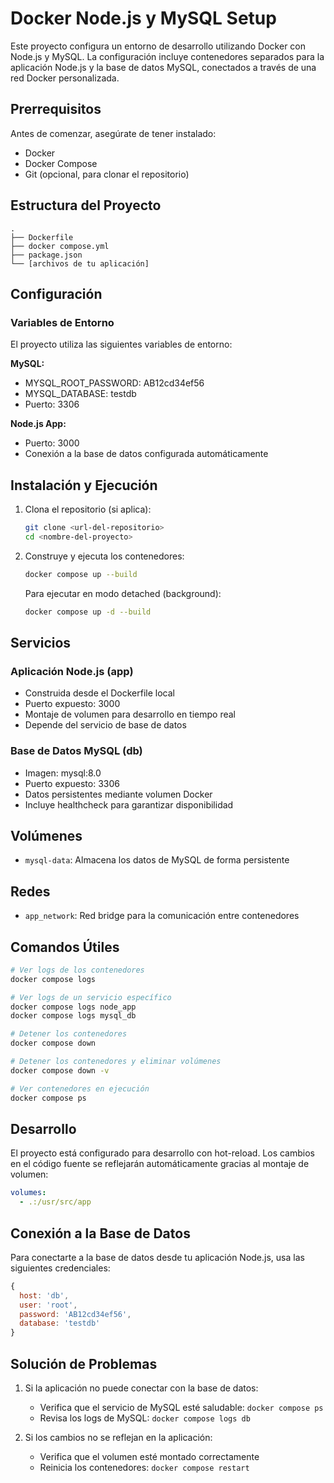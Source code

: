 # Docker Node.js y MySQL Setup

Este proyecto configura un entorno de desarrollo utilizando Docker con Node.js y MySQL. La configuración incluye contenedores separados para la aplicación Node.js y la base de datos MySQL, conectados a través de una red Docker personalizada.

## Prerrequisitos

Antes de comenzar, asegúrate de tener instalado:

- Docker
- Docker Compose
- Git (opcional, para clonar el repositorio)

## Estructura del Proyecto

```
.
├── Dockerfile
├── docker compose.yml
├── package.json
└── [archivos de tu aplicación]
```

## Configuración

### Variables de Entorno

El proyecto utiliza las siguientes variables de entorno:

**MySQL:**

- MYSQL_ROOT_PASSWORD: AB12cd34ef56
- MYSQL_DATABASE: testdb
- Puerto: 3306

**Node.js App:**

- Puerto: 3000
- Conexión a la base de datos configurada automáticamente

## Instalación y Ejecución

1. Clona el repositorio (si aplica):

   ```bash
   git clone <url-del-repositorio>
   cd <nombre-del-proyecto>
   ```

2. Construye y ejecuta los contenedores:

   ```bash
   docker compose up --build
   ```

   Para ejecutar en modo detached (background):

   ```bash
   docker compose up -d --build
   ```

## Servicios

### Aplicación Node.js (app)

- Construida desde el Dockerfile local
- Puerto expuesto: 3000
- Montaje de volumen para desarrollo en tiempo real
- Depende del servicio de base de datos

### Base de Datos MySQL (db)

- Imagen: mysql:8.0
- Puerto expuesto: 3306
- Datos persistentes mediante volumen Docker
- Incluye healthcheck para garantizar disponibilidad

## Volúmenes

- `mysql-data`: Almacena los datos de MySQL de forma persistente

## Redes

- `app_network`: Red bridge para la comunicación entre contenedores

## Comandos Útiles

```bash
# Ver logs de los contenedores
docker compose logs

# Ver logs de un servicio específico
docker compose logs node_app
docker compose logs mysql_db

# Detener los contenedores
docker compose down

# Detener los contenedores y eliminar volúmenes
docker compose down -v

# Ver contenedores en ejecución
docker compose ps
```

## Desarrollo

El proyecto está configurado para desarrollo con hot-reload. Los cambios en el código fuente se reflejarán automáticamente gracias al montaje de volumen:

```yaml
volumes:
  - .:/usr/src/app
```

## Conexión a la Base de Datos

Para conectarte a la base de datos desde tu aplicación Node.js, usa las siguientes credenciales:

```javascript
{
  host: 'db',
  user: 'root',
  password: 'AB12cd34ef56',
  database: 'testdb'
}
```

## Solución de Problemas

1. Si la aplicación no puede conectar con la base de datos:

   - Verifica que el servicio de MySQL esté saludable: `docker compose ps`
   - Revisa los logs de MySQL: `docker compose logs db`

2. Si los cambios no se reflejan en la aplicación:
   - Verifica que el volumen esté montado correctamente
   - Reinicia los contenedores: `docker compose restart`
